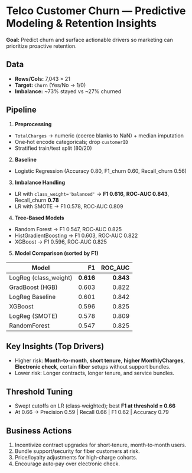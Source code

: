 # Telco Customer Churn — Predictive Modeling & Retention Insights


**Goal:** Predict churn and surface actionable drivers so marketing can prioritize proactive retention.


## Data
- **Rows/Cols:** 7,043 × 21
- **Target:** `Churn` (Yes/No → 1/0)
- **Imbalance:** ~73% stayed vs ~27% churned


## Pipeline
1. **Preprocessing**
- `TotalCharges` → numeric (coerce blanks to NaN) + median imputation
- One‑hot encode categoricals; drop `customerID`
- Stratified train/test split (80/20)
2. **Baseline**
- Logistic Regression (Accuracy 0.80, F1_churn 0.60, Recall_churn 0.56)
3. **Imbalance Handling**
- LR with `class_weight='balanced'` → **F1 0.616**, **ROC‑AUC 0.843**, Recall_churn **0.78**
- LR with SMOTE → F1 0.578, ROC‑AUC 0.809
4. **Tree‑Based Models**
- Random Forest → F1 0.547, ROC‑AUC 0.825
- HistGradientBoosting → F1 0.603, ROC‑AUC 0.822
- XGBoost → F1 0.596, ROC‑AUC 0.825
5. **Model Comparison (sorted by F1)**


| Model | F1 | ROC_AUC |
|---|---:|---:|
| LogReg (class_weight) | **0.616** | **0.843** |
| GradBoost (HGB) | 0.603 | 0.822 |
| LogReg Baseline | 0.601 | 0.842 |
| XGBoost | 0.596 | 0.825 |
| LogReg (SMOTE) | 0.578 | 0.809 |
| RandomForest | 0.547 | 0.825 |


## Key Insights (Top Drivers)
- Higher risk: **Month‑to‑month**, **short tenure**, **higher MonthlyCharges**, **Electronic check**, certain **fiber** setups without support bundles.
- Lower risk: Longer contracts, longer tenure, and service bundles.


## Threshold Tuning
- Swept cutoffs on LR (class‑weighted); best **F1 at threshold = 0.66**
- At 0.66 → Precision 0.59 | Recall 0.66 | F1 0.62 | Accuracy 0.79


## Business Actions
1. Incentivize contract upgrades for short‑tenure, month‑to‑month users.
2. Bundle support/security for fiber customers at risk.
3. Price/loyalty adjustments for high‑charge cohorts.
4. Encourage auto‑pay over electronic check.
